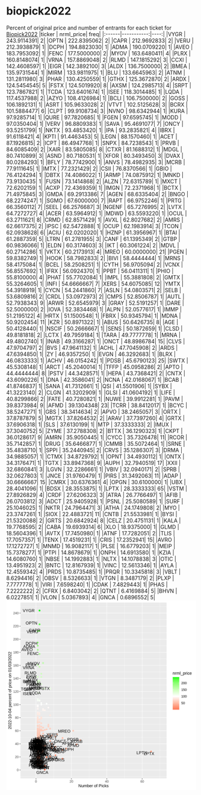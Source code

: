 # biopick2022
Percent of original price and number of entrants for each ticket for [Biopick2022](https://twitter.com/hashtag/Biopick2022)
|ticker |  nrml_price| freq|
|:------|-----------:|----:|
|VYGR   | 243.9114391|    2|
|OPTN   | 222.8395062|    2|
|CAPR   | 212.9692833|    2|
|VERU   | 212.3938879|    1|
|DCPH   | 194.8823030|    1|
|ADMA   | 190.0709220|    1|
|AVEO   | 183.7953092|    1|
|FENC   | 177.5000000|    2|
|MYOV   | 163.6480411|    4|
|PLRX   | 160.8148074|    1|
|VRNA   | 157.8869048|    2|
|RLMD   | 147.1815292|    3|
|CCXI   | 142.4608597|    1|
|EIGR   | 142.3892100|    3|
|ALDX   | 136.7500000|    2|
|BMEA   | 135.9731544|    1|
|MIRM   | 133.9811975|    1|
|BLU    | 133.6645963|    2|
|ATNM   | 131.2811980|    3|
|PHAR   | 130.4250559|    1|
|GTHX   | 125.3672870|    2|
|ARDX   | 124.5454545|    5|
|FSTX   | 124.5019920|    8|
|AXSM   | 124.2985713|    4|
|SRPT   | 123.7867821|    1|
|TCDA   | 123.6401674|    1|
|ISEE   | 118.3014485|    1|
|LQDA   | 117.4537988|    2|
|AZYO   | 108.4126984|    1|
|BCLI   | 106.7500000|    2|
|GOSS   | 106.1892131|    1|
|ASRT   | 105.9633028|    2|
|VTVT   | 102.5125628|    3|
|BCRX   | 101.5884477|    6|
|CLPT   |  99.9108734|    3|
|NVNO   |  98.6342944|    1|
|KURA   |  97.9285714|    1|
|QURE   |  97.7820685|    1|
|FGEN   |  97.6595745|    1|
|MODD   |  97.0350404|    1|
|VERV   |  96.8809383|    1|
|SAVA   |  95.4691077|    7|
|ONCY   |  93.5251799|    1|
|NKTX   |  93.4853420|    1|
|IPA    |  93.2835821|    4|
|IBRX   |  91.6118421|    4|
|KPTI   |  91.4463453|    5|
|LEGN   |  88.1570460|    1|
|ACET   |  87.1926815|    2|
|ICPT   |  86.4947768|    1|
|SNPX   |  84.7238543|    1|
|PRVB   |  84.6085409|    2|
|XAIR   |  83.5805085|    8|
|CTXR   |  81.1688312|    1|
|MDGL   |  80.7410899|    3|
|ASND   |  80.7180531|    1|
|XFOR   |  80.3493450|    3|
|DVAX   |  80.0284293|    1|
|BFLY   |  78.7742900|    1|
|ANVS   |  78.4982935|    3|
|MCRB   |  77.9111645|    1|
|IMTX   |  77.2321429|    2|
|CSII   |  76.8370566|    1|
|GBIO   |  76.4124294|    1|
|DBTX   |  74.4086022|    1|
|ARMP   |  74.0875912|    1|
|MNKD   |  73.9130435|    1|
|FUSN   |  73.1414868|    2|
|ALZN   |  72.6315789|    1|
|MXCT   |  72.6202159|    1|
|ACXP   |  72.4369359|    1|
|IMGN   |  72.2371968|    1|
|BCTX   |  71.4975845|    3|
|GMDA   |  69.2913386|    7|
|AGEN   |  68.6335404|    2|
|BNGO   |  68.2274247|    1|
|SGMO   |  67.6000000|    7|
|RAPT   |  66.9752246|    1|
|PRTG   |  66.3560112|    7|
|SEEL   |  66.2576687|    3|
|NGENF  |  65.7276995|    2|
|LVTX   |  64.7272727|    4|
|ACER   |  63.5964912|    1|
|MDWD   |  63.5593220|    1|
|OCUL   |  63.2711621|    8|
|CRMD   |  62.8571429|    1|
|AVXL   |  62.8027682|    2|
|AMRS   |  62.6617375|    2|
|IPSC   |  62.5472888|    1|
|OCUP   |  62.1983914|    3|
|TCON   |  62.0938628|    6|
|ACIU   |  62.0202020|    1|
|HZNP   |  61.3956967|    1|
|BTAI   |  61.2887359|    5|
|LTRN   |  61.2781955|    3|
|CANF   |  61.1395349|    2|
|GTBP   |  60.9836066|    1|
|ELDN   |  60.3174603|    3|
|IKT    |  60.3061224|    2|
|MDVL   |  60.2714286|    1|
|VKTX   |  60.2173913|    4|
|MREO   |  60.0000000|   21|
|PGEN   |  59.8382749|    1|
|HOOK   |  58.7982833|    2|
|BIVI   |  58.4444444|    1|
|MRNS   |  58.4175084|    1|
|BCEL   |  58.2508251|    1|
|CYTH   |  56.9705094|    2|
|VCNX   |  56.8557692|    1|
|IFRX   |  56.0924370|    1|
|PPBT   |  56.0411311|    1|
|PHIO   |  55.8100000|    4|
|PHAT   |  55.7702084|    1|
|IMPL   |  55.3881808|    2|
|GMTX   |  55.3264605|    1|
|INFI   |  54.6666667|    7|
|XERS   |  54.6075085|   12|
|YMTX   |  54.3918919|    1|
|CYCN   |  54.2441860|    7|
|ASLN   |  54.0803571|    2|
|SELB   |  53.6809816|    2|
|CRDL   |  53.0972973|    2|
|CMPS   |  52.8506787|    1|
|AUTL   |  52.7938343|    9|
|ARWR   |  52.6545979|    3|
|GRAY   |  52.5191257|    1|
|DARE   |  52.5000000|    2|
|IOVA   |  52.3834468|    1|
|ALPN   |  52.0577617|    1|
|IMMP   |  51.2195122|    4|
|HRTX   |  51.1500548|    1|
|FBRX   |  50.9345794|    1|
|MDNA   |  50.9202454|   11|
|KZR    |  50.8971322|    1|
|ABUS   |  50.6426735|    8|
|AGE    |  50.4128440|    1|
|NSCIF  |  50.2666667|    1|
|SENS   |  50.1872659|    1|
|CLSD   |  49.8181818|    2|
|LCTX   |  49.7959184|    1|
|TARA   |  49.7777778|    1|
|MRNA   |  49.4802740|    1|
|INAB   |  49.3166287|    1|
|ONCT   |  48.8986784|   15|
|CLVS   |  47.9704797|    2|
|BVS    |  47.9641132|    1|
|ACHL   |  47.7045908|    2|
|ARDS   |  47.6394850|    1|
|ZY     |  46.9357250|    1|
|EVGN   |  46.3292683|    1|
|BLRX   |  46.0833333|    1|
|ACHV   |  46.0154242|    1|
|PDSB   |  45.6790123|   25|
|SWTX   |  45.5308148|    1|
|ARCT   |  45.2040014|    1|
|TFFP   |  45.0958286|    2|
|APTO   |  44.4444444|    8|
|PSTV   |  44.3428571|    1|
|HEPA   |  43.7368421|    2|
|CNTX   |  43.6090226|    1|
|DNA    |  42.3586041|    2|
|NCNA   |  42.0168067|    1|
|BCAB   |  41.8746837|    1|
|SANA   |  41.7312661|    1|
|QSI    |  41.5501906|    1|
|SYBX   |  41.3223140|    2|
|CLGN   |  41.3202909|    1|
|GLSI   |  41.0604192|    1|
|LIFE   |  40.8299866|    2|
|FATE   |  40.7280821|    1|
|NUWE   |  39.9912281|    1|
|PAVM   |  39.8373984|    9|
|AFMD   |  39.1304348|   23|
|TCRR   |  38.8412017|    1|
|BCYC   |  38.5247271|    1|
|GBS    |  38.3414634|    2|
|APVO   |  38.2465057|    3|
|ORTX   |  37.8787879|    5|
|MGTX   |  37.8264532|    2|
|ARAV   |  37.7397260|    4|
|GRTX   |  37.6906318|    1|
|SLS    |  37.6130199|    1|
|MTP    |  37.3333333|    2|
|IMUX   |  37.3040752|    5|
|ZYME   |  37.2788308|    2|
|BTTX   |  36.1290323|    1|
|CKPT   |  36.0128617|    9|
|AMRN   |  35.9050445|    1|
|CYCC   |  35.7326478|   11|
|RCOR   |  35.7142857|    1|
|DRUG   |  35.6466877|    1|
|CMMB   |  35.5072464|    1|
|SRNE   |  35.4838710|    1|
|SPPI   |  35.2440945|    2|
|CRVS   |  35.1286307|    3|
|DRMA   |  34.9885057|    1|
|CTMX   |  34.8729792|    1|
|OPNT   |  34.4930112|    1|
|ONTX   |  34.3176471|    1|
|TGTX   |  33.8947368|    9|
|AUPH   |  32.7940519|   17|
|XXII   |  32.6860841|    3|
|LGVN   |  32.2286661|    1|
|VBIV   |  32.0940171|    2|
|SPRB   |  32.0627803|    1|
|JNCE   |  31.9760479|    1|
|PIRS   |  31.3492063|   11|
|ADAP   |  30.6666667|   15|
|CMRX   |  30.6376361|    4|
|OPGN   |  30.6100000|    1|
|UBX    |  28.4041096|    1|
|BDSX   |  28.3553875|    1|
|LPTX   |  28.3333333|   65|
|VSTM   |  27.8926829|    4|
|CRDF   |  27.6206323|    3|
|ATRA   |  26.7766497|    1|
|AFIB   |  26.0703812|    3|
|ADCT   |  25.9405928|    1|
|PSNL   |  25.5080589|    1|
|SURF   |  25.1046025|    1|
|NKTR   |  24.7964471|    3|
|ATHA   |  24.1749808|    2|
|MYO    |  23.3747261|    1|
|SIOX   |  22.4883721|   11|
|CNTB   |  21.5533981|    1|
|BYSI   |  21.5320088|    2|
|GRTS   |  20.6842924|    8|
|CELZ   |  20.4751131|    1|
|KALA   |  19.7768595|    2|
|CABA   |  19.6939314|    6|
|XLO    |  18.9375000|    1|
|GLMD   |  18.5604396|    1|
|AVTX   |  17.7450980|    1|
|ATNF   |  17.7282051|    2|
|TLIS   |  17.7057357|    1|
|TENX   |  17.4519231|    1|
|CRIS   |  17.2352941|   15|
|AVRO   |  17.1272727|    1|
|MNMD   |  16.9082117|    1|
|PLSE   |  16.6779203|    1|
|MEIP   |  15.7378277|    1|
|PTPI   |  14.8678679|    1|
|ONPH   |  14.6913580|    1|
|KZIA   |  14.6080760|    1|
|NBSE   |  14.1992883|    1|
|NLTX   |  14.1078838|    3|
|OTIC   |  13.4951923|    2|
|BNTC   |  12.8167939|    1|
|VINC   |  12.5613346|    1|
|AYLA   |  12.4559342|    4|
|PRDS   |  10.8735485|    1|
|PRQR   |  10.3345818|    3|
|VBLT   |   8.6294416|    2|
|OBSV   |   8.5326633|    1|
|VTGN   |   8.3487179|    2|
|PLXP   |   7.7777778|    1|
|VIRI   |   7.6598240|    1|
|CDAK   |   7.4829443|    1|
|PHAS   |   7.2222222|    2|
|CFRX   |   6.8403042|    2|
|QTNT   |   6.4169884|    5|
|BHVN   |   6.0227851|    1|
|VLON   |   5.0367893|    4|
|GNCA   |   0.6896552|    5|
![retvspicks](biopicks.png?raw=true)
